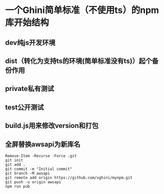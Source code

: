 # 一个Ghini简单标准（不使用ts）的npm库开始结构

## dev纯js开发环境
## dist（转化为支持ts的环境(简单标准没有ts)）起个备份作用
## private私有测试
## test公开测试

## build.js用来修改version和打包

## 全屏替换awsapi为新库名
```
Remove-Item -Recurse -Force .git
git init
git add .
git commit -m "Initial commit"
git branch -M awsapi
git remote add origin https://github.com/xghini/mynpm.git
git push -u origin awsapi
npm run pub
```
